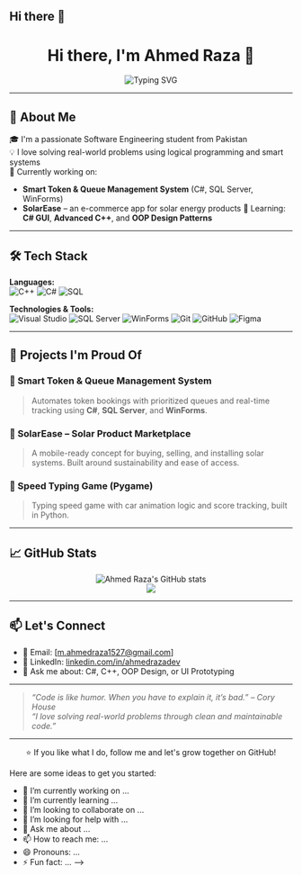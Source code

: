 ## Hi there 👋


<h1 align="center">Hi there, I'm Ahmed Raza 👋</h1>

<p align="center">
  <img src="https://readme-typing-svg.demolab.com?font=Fira+Code&pause=1000&center=true&vCenter=true&width=440&lines=Software+Engineer+in+progress...;C%2B%2B+%7C+C%23+%7C+SQL+%7C+WinForms;UI%2FUX+Design+%7C+System+Design;Passionate+about+Solving+Real-world+Problems" alt="Typing SVG" />
</p>

---

## 🚀 About Me

🎓 I'm a passionate Software Engineering student from Pakistan  
💡 I love solving real-world problems using logical programming and smart systems  
🔭 Currently working on:
- **Smart Token & Queue Management System** (C#, SQL Server, WinForms)
- **SolarEase** – an e-commerce app for solar energy products
🧠 Learning: **C# GUI**, **Advanced C++**, and **OOP Design Patterns**

---

## 🛠️ Tech Stack

**Languages:**  
![C++](https://img.shields.io/badge/C++-00599C?style=flat&logo=cplusplus&logoColor=white)
![C#](https://img.shields.io/badge/C%23-239120?style=flat&logo=c-sharp&logoColor=white)
![SQL](https://img.shields.io/badge/SQL-4479A1?style=flat&logo=sql&logoColor=white)

**Technologies & Tools:**  
![Visual Studio](https://img.shields.io/badge/Visual%20Studio-5C2D91?style=flat&logo=visualstudio&logoColor=white)
![SQL Server](https://img.shields.io/badge/SQL%20Server-CC2927?style=flat&logo=microsoftsqlserver&logoColor=white)
![WinForms](https://img.shields.io/badge/WinForms-007ACC?style=flat&logo=windows&logoColor=white)
![Git](https://img.shields.io/badge/Git-F05032?style=flat&logo=git&logoColor=white)
![GitHub](https://img.shields.io/badge/GitHub-181717?style=flat&logo=github&logoColor=white)
![Figma](https://img.shields.io/badge/Figma-F24E1E?style=flat&logo=figma&logoColor=white)

---

## 💼 Projects I'm Proud Of

### 🔹 Smart Token & Queue Management System
> Automates token bookings with prioritized queues and real-time tracking using **C#**, **SQL Server**, and **WinForms**.

### 🔹 SolarEase – Solar Product Marketplace
> A mobile-ready concept for buying, selling, and installing solar systems. Built around sustainability and ease of access.

### 🔹 Speed Typing Game (Pygame)
> Typing speed game with car animation logic and score tracking, built in Python.

---

## 📈 GitHub Stats

<p align="center">
  <img src="https://github-readme-stats.vercel.app/api?username=ahmedrazadev&show_icons=true&theme=tokyonight" alt="Ahmed Raza's GitHub stats" />
  <br/>
  <img src="https://github-readme-streak-stats.herokuapp.com?user=ahmedrazadev&theme=tokyonight&hide_border=true" />
</p>

---

## 📫 Let's Connect

- 📩 Email: [m.ahmedraza1527@gmail.com]
- 💼 LinkedIn: [linkedin.com/in/ahmedrazadev](https://www.linkedin.com/in/muhammad-ahmed-raza-226628343/)
- 💬 Ask me about: C#, C++, OOP Design, or UI Prototyping

---

> _“Code is like humor. When you have to explain it, it’s bad.” – Cory House_  
> _“I love solving real-world problems through clean and maintainable code.”_

---

<p align="center">
  ⭐️ If you like what I do, follow me and let's grow together on GitHub!
</p>

Here are some ideas to get you started:

- 🔭 I’m currently working on ...
- 🌱 I’m currently learning ...
- 👯 I’m looking to collaborate on ...
- 🤔 I’m looking for help with ...
- 💬 Ask me about ...
- 📫 How to reach me: ...
- 😄 Pronouns: ...
- ⚡ Fun fact: ...
-->

